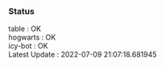 ### Status


table : OK  
hogwarts : OK  
icy-bot : OK  
Latest Update : 2022-07-09 21:07:18.681945

